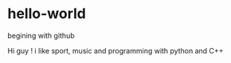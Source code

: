 # hello-world
begining with github

Hi guy !
i like sport, music and programming with python and C++
